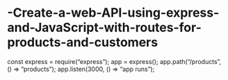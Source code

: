 # -Create-a-web-API-using-express-and-JavaScript-with-routes-for-products-and-customers
const express = require(“express”);  app = express(); app.path(“/products”, () => “products”); app.listen(3000, () => “app runs”);
